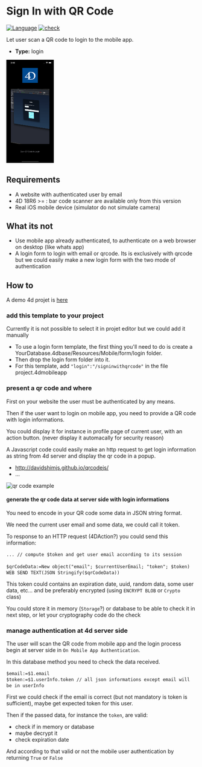 # Sign In with QR Code

[![Language][swift-shield]][swift-url]
[![check][check-shield]][check-url]

Let user scan a QR code to login to the mobile app.

* **Type:** login

<img src="Screenshot.png" width="25%" height="25%"/>

## Requirements

* A website with authenticated user by email
* 4D 18R6 >= : bar code scanner are available only from this version
* Real iOS mobile device (simulator do not simulate camera)

## What its not

* Use mobile app already authenticated, to authenticate on a web browser on desktop (like whats app)
* A login form to login with email or qrcode. Its is exclusively with qrcode but we could easily make a new login form with the two mode of authentication

## How to

A demo 4d projet is [here](https://github.com/mesopelagique/Example-SignInWithQRCode)

### add this template to your project

Currently it is not possible to select it in projet editor but we could add it manually

* To use a login form template, the first thing you'll need to do is create a YourDatabase.4dbase/Resources/Mobile/form/login folder.
* Then drop the login form folder into it.
* For this template, add `"login":"/signinwithqrcode"` in the file project.4dmobileapp

### present a qr code and where

First on your website the user must be authenticated by any means.

Then if the user want to login on mobile app, you need to provide a QR code with login informations.

You could display it for instance in profile page of current user, with an action button.
(never display it automacally for security reason)

A Javascript code could easily make an http request to get login information as string from 4d server and display the qr code in a popup.
- http://davidshimjs.github.io/qrcodejs/
- ...

![qr code example](https://www.unitag.io/qreator/generate?crs=Ppv8rOENN3V1lAwTz82zPgJCeRt23RLSE9SsU4N%252BrxqvqbQ3Jcp2mx6vf2r8SwBqCYZyrw7ynPLb6pN5DHtnvIBwX3cI%252BhHo3%252FTdpnq00x5Dz5WJXFFgLYGRIHPG%252F2An4XAjrnUB%252BQsHns11WbwlRmKBH9rGtUpQCNSetpgeAsGQAsuSGeae90AkOK7cy%252BeqEiQDCtXe%252BnPw%252Bom9YrArrSrYHFOBR6dnqLlX2D%252F%252B%252F%252BGTS5MR2bzdSKSU%252BvFuvb%252BZIWcktuakh%252BEbxHZZUdbv%252B7OMtENATOYD%252FLkgIoRo8UVZd1ATjTUw3K%252BJNEzliqp%252B6svzuay61hqYCRtF2IHtXxXo6BiGxS5TJiwYmmDDdV4i16ByM36tV9Hpe632DEB5&crd=fhOysE0g3Bah%252BuqXA7NPQ87MoHrnzb%252BauJLKoOEbJspajGEnTlletkbUyxS1k6L1ebHzI74Rw1EZu%252BXoQ7bTQg%253D%253D)

#### generate the qr code data at server side with login informations

You need to encode in your QR code some data in JSON string format.

We need the current user email and some data, we could call it token.

To response to an HTTP request (4DAction?) you could send this information:

```4d
... // compute $token and get user email according to its session

$qrCodeData:=New object("email"; $currentUserEmail; "token"; $token)
WEB SEND TEXT(JSON Stringify($qrCodeData))
```

This token could contains an expiration date, uuid, random data, some user data, etc...
and be preferably encrypted (using `ENCRYPT BLOB` or `Crypto` class)

You could store it in memory (`Storage`?) or database to be able to check it in next step,
or let your cryptography code do the check

### manage authentication at 4d server side

The user will scan the QR code from mobile app and the login process begin at server side in `On Mobile App Authentication`.

In this database method you need to check the data received.

```4d
$email:=$1.email
$token:=$1.userInfo.token // all json informations except email will be in userInfo
```

First we could check if the email is correct (but not mandatory is token is sufficient), maybe get expected token for this user.

Then if the passed data, for instance the `token`, are valid:

* check if in memory or database
* maybe decrypt it
* check expiration date

And according to that valid or not the mobile user authentication by returning `True` or `False`

<!-- MARKDOWN LINKS & IMAGES -->
<!-- https://www.markdownguide.org/basic-syntax/#reference-style-links -->
[swift-shield]: http://img.shields.io/badge/language-swift-orange.svg?style=flat
[swift-url]: https://developer.apple.com/swift/
[check-shield]: https://github.com/mesopelagique/form-login-SignInWithQRCode/workflows/%E2%9C%85%20check/badge.svg
[check-url]: https://github.com/mesopelagique/form-login-SignInWithQRCode/actions?query=workflow%3A%22%E2%9C%85+check%22
